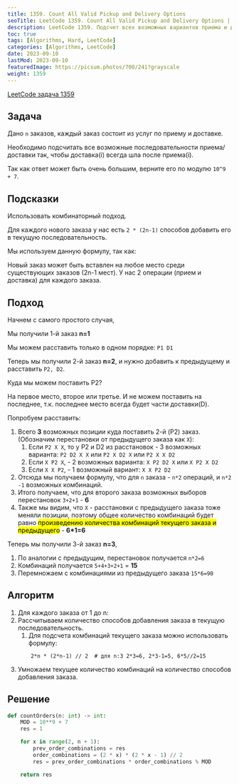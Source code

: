 ```yaml
---
title: 1359. Count All Valid Pickup and Delivery Options
seoTitle: LeetCode 1359. Count All Valid Pickup and Delivery Options | Решение на Python.
description: LeetCode 1359. Подсчет всех возможных вариантов приема и доставки. Разбор задачи.
toc: true
tags: [Algorithms, Hard, LeetCode]
categories: [Algorithms, LeetCode]
date: 2023-09-10
lastMod: 2023-09-10
featuredImage: https://picsum.photos/700/241?grayscale
weight: 1359
---
```


[LeetCode задача 1359](<https://leetcode.com/problems/count-all-valid-pickup-and-delivery-options/>)


## Задача
Дано `n` заказов, каждый заказ состоит из услуг по приему и доставке.

Необходимо подсчитать все возможные последовательности приема/доставки так, чтобы доставка(i) всегда шла после приема(i).

Так как ответ может быть очень большим, верните его по модулю `10^9 + 7`.

## Подсказки

Использовать комбинаторный подход.

Для каждого нового заказа у нас есть `2 * (2n-1)` способов добавить его в текущую последовательность.

Мы используем данную формулу, так как:

Новый заказ может быть вставлен на любое место среди существующих заказов (2n-1 мест). У нас 2 операции (прием и доставка) для каждого заказа.


## Подход

Начнем с самого простого случая, 

Мы получили 1-й заказ **n=1**

Мы можем расставить только в одном порядке: `P1 D1`

Теперь мы получили 2-й заказ **n=2**, и нужно добавить к предыдущему и расставить `P2, D2`.

Куда мы можем поставить P2?

На первое место, второе или третье. И не можем поставить на последнее, т.к. последнее место всегда будет части доставки(D).

Попробуем расставить:

1. Всего **3** возможных позиции куда поставить 2-й (P2) заказ. (Обозначим перестановки от предыдущего заказа как `X`):
   1. Если `P2 X X`, то у P2 и D2 из расстановок - 3 возможных варианта: `P2 D2 X X` или `P2 X D2 X` или `P2 X X D2`
   2. Если `X P2 X`, - 2 возможных варианта: `X P2 D2 X` или `X P2 X D2`
   3. Если `X X P2`, - 1 возможный вариант: `X X P2 D2`
3. Отсюда мы получаем формулу, что для `n` заказа - `n*2` операций, и `n*2 -1` возможных комбинаций.
4. Итого получаем, что для второго заказа возможных выборов перестановок `3+2+1` - **6**
5. Также мы видим, что `X` - расстановки с предыдущего заказа тоже меняли позиции, поэтому общее количество комбинаций будет равно <mark>произведению количества комбинаций текущего заказа и предыдущего</mark> - **6*1=6**

Теперь мы получили 3-й заказ **n=3**,
1. По аналогии с предыдущим, перестановок получается `n*2=6`
2. Комбинаций получается `5+4+3+2+1` = **15**
3. Перемножаем с комбинациями из предыдущего заказа `15*6=90`


## Алгоритм

1. Для каждого заказа от 1 до n:
1. Рассчитываем количество способов добавления заказа в текущую последовательность.
   1. Для подсчета комбинаций текущего заказа можно использовать формулу:
    ```
        2*n * (2*n-1) // 2  # для n:3 2*3=6, 2*3-1=5, 6*5//2=15
    ```
2. Умножаем текущее количество комбинаций на количество способов добавления заказа.

## Решение

```python
def countOrders(n: int) -> int:
    MOD = 10**9 + 7
    res = 1

    for x in range(2, n + 1):
        prev_order_combinations = res
        order_combinations = (2 * x) * (2 * x - 1) // 2
        res = prev_order_combinations * order_combinations % MOD

    return res
```
